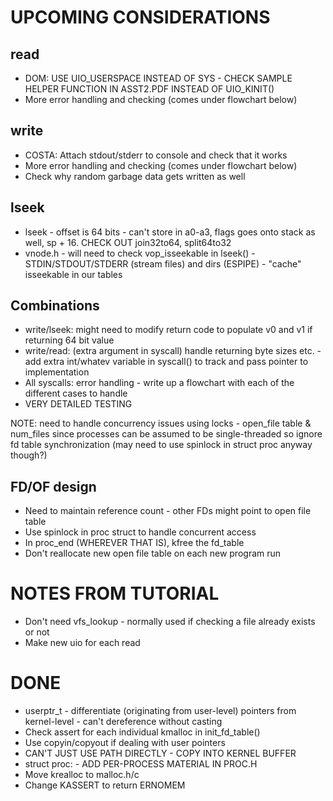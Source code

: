 UPCOMING CONSIDERATIONS
=======================
read
----
* DOM: USE UIO_USERSPACE INSTEAD OF SYS - CHECK SAMPLE HELPER FUNCTION IN ASST2.PDF INSTEAD OF UIO_KINIT()
* More error handling and checking (comes under flowchart below)

write
-----
* COSTA: Attach stdout/stderr to console and check that it works
* More error handling and checking (comes under flowchart below)
* Check why random garbage data gets written as well 

lseek
-----
* lseek - offset is 64 bits - can't store in a0-a3, flags goes onto stack as well, sp + 16. CHECK OUT join32to64, split64to32
* vnode.h - will need to check vop_isseekable in lseek() - STDIN/STDOUT/STDERR (stream files) and dirs (ESPIPE) - "cache" isseekable in our tables

Combinations
------------
* write/lseek: might need to modify return code to populate v0 and v1 if returning 64 bit value
* write/read: (extra argument in syscall) handle returning byte sizes etc. - add extra int/whatev variable in syscall() to track and pass pointer to implementation
* All syscalls: error handling - write up a flowchart with each of the different cases to handle
* VERY DETAILED TESTING

NOTE:
need to handle concurrency issues using locks - open_file table & num_files
since processes can be assumed to be single-threaded so ignore fd table
synchronization (may need to use spinlock in struct proc anyway though?)

FD/OF design
------------
* Need to maintain reference count - other FDs might point to open file table
* Use spinlock in proc struct to handle concurrent access
* In proc_end (WHEREVER THAT IS), kfree the fd_table
* Don't reallocate new open file table on each new program run

NOTES FROM TUTORIAL
===================
* Don't need vfs_lookup - normally used if checking a file already exists or not
* Make new uio for each read

DONE
====
* userptr_t - differentiate (originating from user-level) pointers from kernel-level - can't dereference without casting
* Check assert for each individual kmalloc in init_fd_table()
* Use copyin/copyout if dealing with user pointers
* CAN'T JUST USE PATH DIRECTLY - COPY INTO KERNEL BUFFER
* struct proc: - ADD PER-PROCESS MATERIAL IN PROC.H
* Move krealloc to malloc.h/c
* Change KASSERT to return ERNOMEM
